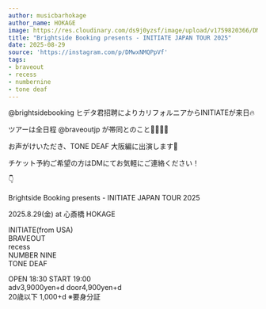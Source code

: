 ```yaml
---
author: musicbarhokage
author_name: HOKAGE
image: https://res.cloudinary.com/ds9j0yzsf/image/upload/v1759820366/DMwxNMQPpVf.jpg
title: "Brightside Booking presents - INITIATE JAPAN TOUR 2025"
date: 2025-08-29
source: 'https://instagram.com/p/DMwxNMQPpVf'
tags:
- braveout
- recess
- numbernine
- tone deaf
---
```

@brightsidebooking ヒデタ君招聘によりカリフォルニアからINITIATEが来日🔥

ツアーは全日程 @braveoutjp が帯同とのこと🏃🏻‍♂️💨

お声がけいただき、TONE DEAF 大阪編に出演します🎤

チケット予約ご希望の方はDMにてお気軽にご連絡ください！

👇

Brightside Booking presents - INITIATE JAPAN TOUR 2025

2025.8.29(金) at 心斎橋 HOKAGE

INITIATE(from USA)<br>
BRAVEOUT<br>
recess<br>
NUMBER NINE<br>
TONE DEAF

OPEN 18:30 START 19:00<br>
adv3,9000yen+d door4,900yen+d<br>
20歳以下 1,000+d ※要身分証